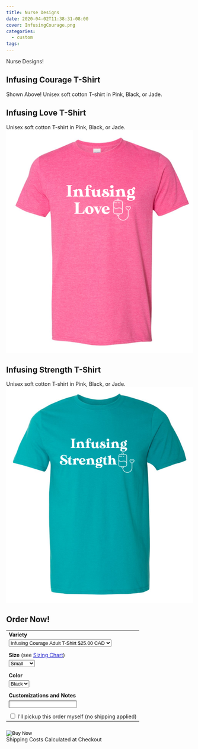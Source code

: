 ```yaml
---
title: Nurse Designs
date: 2020-04-02T11:38:31-08:00
cover: InfusingCourage.png
categories:
  - custom
tags:
---
```


Nurse Designs!
<!--more-->

## Infusing Courage T-Shirt 
Shown Above!  Unisex soft cotton T-shirt in Pink, Black, or Jade.  


## Infusing Love T-Shirt
Unisex soft cotton T-shirt in Pink, Black, or Jade.
![Unisex soft cotton T-shirt with Full Chest Image: "Infusing Love" and picture of IV Bag with a heart](InfusingLove.png "Unisex soft cotton T-shirt with Full Chest Image: 'Infusing Love' and picture of IV Bag with a heart")

## Infusing Strength T-Shirt
Unisex soft cotton T-shirt in Pink, Black, or Jade.  
![Unisex soft cotton T-shirt with Full Chest Image: "Infusing Strength" and picture of IV Bag with a heart](InfusingStrength.png "Unisex soft cotton T-shirt with Full Chest Image: 'Infusing Strength' and picture of IV Bag with a heart")

<h2 id="order_now"> Order Now!</h2>
<form action="https://www.paypal.com/cgi-bin/webscr" method="post" target="_top">
  <input type="hidden" name="cmd" value="_s-xclick" />
  <input type="hidden" id="hosted_button_id" name="hosted_button_id" value="HX29CRW3KYGQQ" />
  <table class="not-prose">
      <tr>
      <td>
        <input type="hidden" name="on4" value="Variety"/>
        <strong>Variety</strong>
      </td>
    </tr>
    <tr>
      <td>
        <select id="os4" name="os4" class="input input-bordered" style="appearance:auto; -webkit-appearance: auto" onChange="updateItemName()">
           <option value="Infusing Courage">
            Infusing Courage Adult T-Shirt $25.00 CAD
          </option>
          <option value="Infusing Love">
            Infusing Love Adult T-Shirt $25.00 CAD
          </option>
          <option value="Infusing Strength">
            Infusing Strength Adult T-Shirt $25.00 CAD
          </option>
        </select>
      </td>
    </tr>
    <tr>
      <td style="padding-top:10px">
        <input type="hidden" name="on1" value="Size"/>
        <strong>Size</strong> (see <a target="_blank" style="color:#22c;" href="/sizing-chart/">Sizing Chart</a>)
      </td>
    </tr>
    <tr>
      <td>
        <select id="os1" name="os1" class="input input-bordered" style="appearance:auto; -webkit-appearance: auto" onChange="updateItemName()">
          <option value="XS">
            XS
          </option>
          <option value="Small" selected>
            Small
          </option>
          <option value="Medium">
            Medium
          </option>
          <option value="Large">
            Large
          </option>
          <option value="XL">
            XL
          </option>
          <option value="2XL">
            2XL
          </option>
          <option value="3XL">
            3XL
          </option>
        </select>
      </td>
    </tr>
    <tr>
      <td style="padding-top:10px">
        <input type="hidden" name="on2" value="Color"/>
        <strong>Color</strong>
      </td>
    </tr>
    <tr>
      <td>
        <select id="os2" name="os2" class="input input-bordered" style="appearance:auto; -webkit-appearance: auto" onChange="updateItemName()">
          <option value="Black" selected>
            Black
          </option>
          <option value="Pink" >
            Pink
          </option>
          <option value="Jade" >
            Jade
          </option>
        </select>
      </td>
    </tr>
    <tr>
      <td style="padding-top:10px">
        <input type="hidden" name="on3" value="Customizations and Notes"/>
      <strong>Customizations and Notes</strong>
      </td>
    </tr>
    <tr>
      <td>
        <input type="text" name="os3" style="border-width:1px" maxLength="500" class="input input-bordered"/>
      </td>
    </tr>
    <tr>
      <td style="padding-top:10px">
        <input type="checkbox" name="local-pickup" onClick="toggleLocalPickup()"/> I'll pickup this order myself (no shipping applied)
        <input type="hidden" id="no_shipping" name="no_shipping" value=2 />
      </td>
    </tr>

  </table>
  <input type="hidden" id ="item_name" name="item_name" value="Infusing">
  <input type="hidden" name="on0" value="Style"/>
  <input type="hidden" name="os0" value="Women's T-shirt">
  <input type="hidden" name="currency_code" value="CAD" />
  <input style="margin-top:10px" type="image" src="https://www.paypalobjects.com/en_US/i/btn/btn_buynowCC_LG.gif" border="0" name="submit" title="PayPal - The safer, easier way to pay online!" alt="Buy Now" onClick="updateItemName()"/>
</form>
  <div>Shipping Costs Calculated at Checkout</div>
  <script>
    //let designName = document.getElementById("title");
    //let designNameField = document.getElementById("os4");
    //designNameField.setAttribute('value',designName.innerText)
    function updateItemName() {
      let design = document.getElementById("title");
      let designName = document.getElementById("os4");
      let shirtStyle = document.getElementById("os0");
      let shirtSize = document.getElementById("os1");
      let shirtColor = document.getElementById("os2");
      let itemName = document.getElementById("item_name");
      console.log(
        designName.options[designName.selectedIndex].value + " " + 
        shirtSize.options[shirtSize.selectedIndex].value + " " + 
        shirtColor.options[shirtColor.selectedIndex].value 
      )
      itemName.setAttribute('value', 
        designName.options[designName.selectedIndex].value + " " + 
        shirtSize.options[shirtSize.selectedIndex].value + " " + 
        shirtColor.options[shirtColor.selectedIndex].value
      )
    }
    function toggleLocalPickup() {
      const shippingButtonID="HX29CRW3KYGQQ"
      const freeShippingButtonID="693HB3DUBKZPY"
      let shippingState = document.getElementById("hosted_button_id");
      let shippingPrompt = document.getElementById("no_shipping");
      if (shippingState.value == shippingButtonID) {
        shippingState.setAttribute('value',freeShippingButtonID)
        shippingPrompt.setAttribute('value',1)
      } else {
        shippingState.setAttribute('value',shippingButtonID)
        shippingPrompt.setAttribute('value',2)
      }
      return true
    }
  </script>
